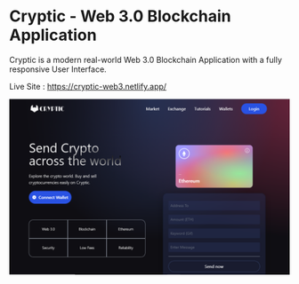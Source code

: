 # Cryptic - Web 3.0 Blockchain Application
Cryptic is a modern real-world Web 3.0 Blockchain Application with a fully responsive User Interface.

Live Site : https://cryptic-web3.netlify.app/

![Screenshot](front-end/images/Screenshot1.png)
